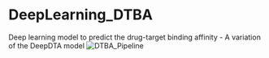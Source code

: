 # DeepLearning_DTBA
Deep learning model to predict the drug-target binding affinity - A variation of the DeepDTA model
![DTBA_Pipeline](https://github.com/MithunManoharan1996/DeepLearning_DTBA/assets/85114429/4692ae2e-a194-4aa2-b2b8-c216a88614e3)
